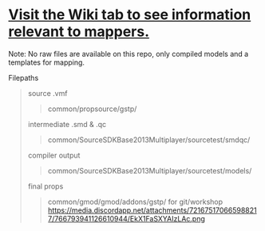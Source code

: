 # [Visit the Wiki tab to see information relevant to mappers.](https://github.com/mbqwertyaaa/gstp/wiki#mapping)
  
  Note: No raw files are available on this repo, only compiled models and a templates for mapping.  
  
Filepaths
> source .vmf 
> > common/propsource/gstp/
> 
> intermediate .smd & .qc
> > common/SourceSDKBase2013Multiplayer/sourcetest/smdqc/
> 
> compiler output
> >common/SourceSDKBase2013Multiplayer/sourcetest/models/
> 
> final props 
> > common/gmod/gmod/addons/gstp/ for git/workshop  
https://media.discordapp.net/attachments/721675170665988217/766793941126610944/EkX1FaSXYAIzLAc.png
